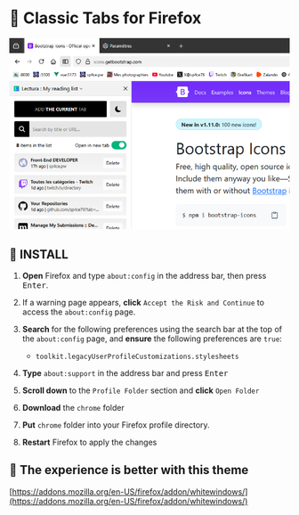 <h1>🦊 Classic Tabs for Firefox</h1>

![preview](preview/preview.png)

## 💾 INSTALL

1. **Open** Firefox and type `about:config` in the address bar, then press <kbd>Enter</kbd>.
2. If a warning page appears, **click** `Accept the Risk and Continue` to access the `about:config` page.
3. **Search** for the following preferences using the search bar at the top of the `about:config` page, and **ensure** the following preferences are `true`:

   - `toolkit.legacyUserProfileCustomizations.stylesheets`

4. **Type** `about:support` in the address bar and press <kbd>Enter</kbd>
5. **Scroll down** to the `Profile Folder` section and **click** `Open Folder`
6. **Download** the `chrome` folder
7. **Put** `chrome` folder into your Firefox profile directory.
8. **Restart** Firefox to apply the changes


## 🤍 The experience is better with this theme
[https://addons.mozilla.org/en-US/firefox/addon/whitewindows/](https://addons.mozilla.org/en-US/firefox/addon/whitewindows/)